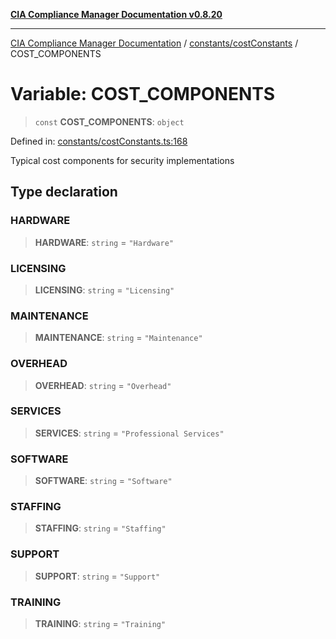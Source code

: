 [**CIA Compliance Manager Documentation v0.8.20**](../../../README.md)

***

[CIA Compliance Manager Documentation](../../../modules.md) / [constants/costConstants](../README.md) / COST\_COMPONENTS

# Variable: COST\_COMPONENTS

> `const` **COST\_COMPONENTS**: `object`

Defined in: [constants/costConstants.ts:168](https://github.com/Hack23/cia-compliance-manager/blob/9180e2700dca841f6711d7243c036db4de73db57/src/constants/costConstants.ts#L168)

Typical cost components for security implementations

## Type declaration

### HARDWARE

> **HARDWARE**: `string` = `"Hardware"`

### LICENSING

> **LICENSING**: `string` = `"Licensing"`

### MAINTENANCE

> **MAINTENANCE**: `string` = `"Maintenance"`

### OVERHEAD

> **OVERHEAD**: `string` = `"Overhead"`

### SERVICES

> **SERVICES**: `string` = `"Professional Services"`

### SOFTWARE

> **SOFTWARE**: `string` = `"Software"`

### STAFFING

> **STAFFING**: `string` = `"Staffing"`

### SUPPORT

> **SUPPORT**: `string` = `"Support"`

### TRAINING

> **TRAINING**: `string` = `"Training"`
